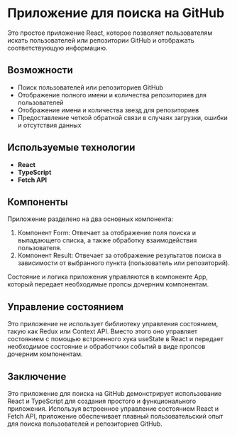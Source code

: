 # Приложение для поиска на GitHub

Это простое приложение React, которое позволяет пользователям искать пользователей или репозитории GitHub и отображать соответствующую информацию.

## Возможности

- Поиск пользователей или репозиториев GitHub
- Отображение полного имени и количества репозиториев для пользователей
- Отображение имени и количества звезд для репозиториев
- Предоставление четкой обратной связи в случаях загрузки, ошибки и отсутствия данных

## Используемые технологии

- <b>React</b>
- <b>TypeScript</b>
- <b>Fetch API</b>

## Компоненты

Приложение разделено на два основных компонента:

1. Компонент Form: Отвечает за отображение поля поиска и выпадающего списка, а также обработку взаимодействия пользователя.
2. Компонент Result: Отвечает за отображение результатов поиска в зависимости от выбранного пункта (пользователь или репозиторий).

Состояние и логика приложения управляются в компоненте App, который передает необходимые пропсы дочерним компонентам.

## Управление состоянием

Это приложение не использует библиотеку управления состоянием, такую как Redux или Context API. Вместо этого оно управляет состоянием с помощью встроенного хука useState в React и передает необходимое состояние и обработчики событий в виде пропсов дочерним компонентам.

## Заключение

Это приложение для поиска на GitHub демонстрирует использование React и TypeScript для создания простого и функционального приложения. Используя встроенное управление состоянием React и Fetch API, приложение обеспечивает плавный пользовательский опыт для поиска пользователей и репозиториев GitHub.</b>